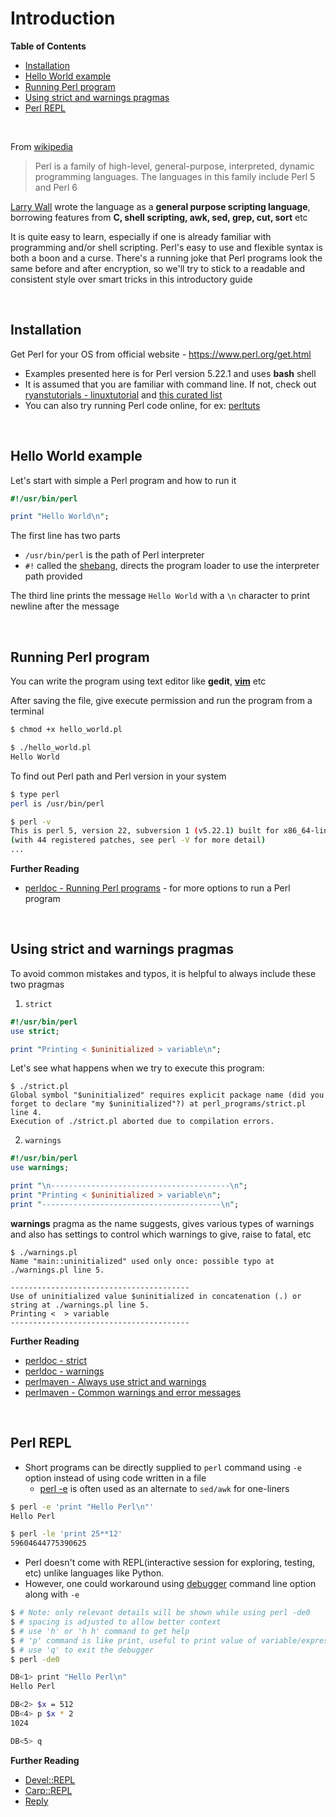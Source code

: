 # <a name="introduction"></a>Introduction

**Table of Contents**

* [Installation](#installation)
* [Hello World example](#hello-world-example)
* [Running Perl program](#running-perl-program)
* [Using strict and warnings pragmas](#using-strict-and-warnings-pragmas)
* [Perl REPL](#perl-repl)

<br>

From [wikipedia](https://en.wikipedia.org/wiki/Perl)
>Perl is a family of high-level, general-purpose, interpreted, dynamic programming languages. The languages in this family include Perl 5 and Perl 6

[Larry Wall](https://en.wikipedia.org/wiki/Larry_Wall) wrote the language as a **general purpose scripting language**, borrowing features from **C, shell scripting, awk, sed, grep, cut, sort** etc

It is quite easy to learn, especially if one is already familiar with programming and/or shell scripting.  Perl's easy to use and flexible syntax is both a boon and a curse. There's a running joke that Perl programs look the same before and after encryption, so we'll try to stick to a readable and consistent style over smart tricks in this introductory guide

<br>

## <a name="installation"></a>Installation

Get Perl for your OS from official website - https://www.perl.org/get.html

* Examples presented here is for Perl version 5.22.1 and uses **bash** shell
* It is assumed that you are familiar with command line. If not, check out [ryanstutorials - linuxtutorial](https://ryanstutorials.net/linuxtutorial/) and [this curated list](https://github.com/learnbyexample/scripting_course/blob/master/Linux_curated_resources.md)
* You can also try running Perl code online, for ex: [perltuts](http://dev.perltuts.com/try)

<br>

## <a name="hello-world-example"></a>Hello World example

Let's start with simple a Perl program and how to run it

```perl
#!/usr/bin/perl

print "Hello World\n";
```

The first line has two parts

* `/usr/bin/perl` is the path of Perl interpreter
* `#!` called the [shebang](https://en.wikipedia.org/wiki/Shebang_(Unix)), directs the program loader to use the interpreter path provided

The third line prints the message `Hello World` with a `\n` character to print newline after the message

<br>

## <a name="running-perl-program"></a>Running Perl program

You can write the program using text editor like **gedit**, **[vim](http://yannesposito.com/Scratch/en/blog/Learn-Vim-Progressively/)** etc

After saving the file, give execute permission and run the program from a terminal

```bash
$ chmod +x hello_world.pl

$ ./hello_world.pl 
Hello World
```

To find out Perl path and Perl version in your system

```bash
$ type perl
perl is /usr/bin/perl

$ perl -v
This is perl 5, version 22, subversion 1 (v5.22.1) built for x86_64-linux-gnu-thread-multi
(with 44 registered patches, see perl -V for more detail)
...
```

**Further Reading**

* [perldoc - Running Perl programs](https://perldoc.perl.org/perlintro.html#Running-Perl-programs) - for more options to run a Perl program

<br>

## <a name="using-strict-and-warnings-pragmas"></a>Using strict and warnings pragmas

To avoid common mistakes and typos, it is helpful to always include these two pragmas

1) `strict`

```perl
#!/usr/bin/perl
use strict;

print "Printing < $uninitialized > variable\n";
```
Let's see what happens when we try to execute this program:

```
$ ./strict.pl
Global symbol "$uninitialized" requires explicit package name (did you forget to declare "my $uninitialized"?) at perl_programs/strict.pl line 4.
Execution of ./strict.pl aborted due to compilation errors.
```

2) `warnings`

```perl
#!/usr/bin/perl
use warnings;

print "\n----------------------------------------\n";
print "Printing < $uninitialized > variable\n";
print "----------------------------------------\n";
```
**warnings** pragma as the name suggests, gives various types of warnings and also has settings to control which warnings to give, raise to fatal, etc

```
$ ./warnings.pl
Name "main::uninitialized" used only once: possible typo at ./warnings.pl line 5.

----------------------------------------
Use of uninitialized value $uninitialized in concatenation (.) or string at ./warnings.pl line 5.
Printing <  > variable
----------------------------------------
```

**Further Reading**

* [perldoc - strict](https://perldoc.perl.org/strict.html)
* [perldoc - warnings](https://perldoc.perl.org/warnings.html)
* [perlmaven - Always use strict and warnings](https://perlmaven.com/always-use-strict-and-use-warnings)
* [perlmaven - Common warnings and error messages](https://perlmaven.com/common-warnings-and-error-messages)

<br>

## <a name="perl-repl"></a>Perl REPL

* Short programs can be directly supplied to `perl` command using `-e` option instead of using code written in a file
    * [perl -e](https://github.com/learnbyexample/Command-line-text-processing/blob/master/perl_the_swiss_knife.md) is often used as an alternate to `sed/awk` for one-liners

```bash
$ perl -e 'print "Hello Perl\n"'
Hello Perl

$ perl -le 'print 25**12'
59604644775390625
```

* Perl doesn't come with REPL(interactive session for exploring, testing, etc) unlike languages like Python.
* However, one could workaround using [debugger](./Debugging.md) command line option along with `-e`

```bash
$ # Note: only relevant details will be shown while using perl -de0
$ # spacing is adjusted to allow better context
$ # use 'h' or 'h h' command to get help
$ # 'p' command is like print, useful to print value of variable/expression
$ # use 'q' to exit the debugger
$ perl -de0

DB<1> print "Hello Perl\n"
Hello Perl

DB<2> $x = 512
DB<4> p $x * 2
1024

DB<5> q
```

**Further Reading**

* [Devel::REPL](https://metacpan.org/pod/Devel::REPL)
* [Carp::REPL](https://www.effectiveperlprogramming.com/2010/06/carprepl/)
* [Reply](https://randomgeekery.org/2014/08/14/repl-in-perl-with-reply/)

